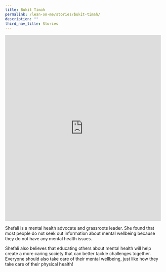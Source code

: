 ```yaml
---
title: Bukit Timah
permalink: /lean-on-me/stories/bukit-timah/
description: ""
third_nav_title: Stories
---
```

<iframe allowfullscreen="" allow="accelerometer; autoplay; clipboard-write; encrypted-media; gyroscope; picture-in-picture; web-share" frameborder="0" title="YouTube video player" src="https://www.youtube.com/embed/0-JJRdoqPQs" height="600" width="100%"></iframe>

Shefali is a mental health advocate and grassroots leader. She found that most people do not seek out information about mental wellbeing because they do not have any mental health issues. 

Shefali also believes that educating others about mental health will help create a more caring society that can better tackle challenges together. Everyone should also take care of their mental wellbeing, just like how they take care of their physical health!